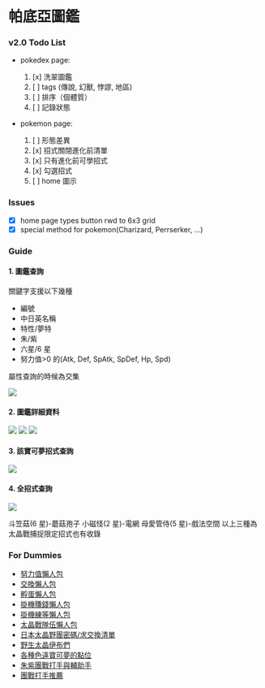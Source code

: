 # 帕底亞圖鑑

### v2.0 Todo List

- pokedex page:

  1. [x] 洗翠圖鑑
  2. [ ] tags (傳說, 幻獸, 悖謬, 地區)
  3. [ ] 排序（個體質）
  4. [ ] 記錄狀態

- pokemon page:

  1. [ ] 形態差異
  2. [x] 招式關閉進化前清單
  3. [x] 只有進化前可學招式
  4. [x] 勾選招式
  5. [ ] home 圖示

### Issues

- [x] home page types button rwd to 6x3 grid
- [x] special method for pokemon(Charizard, Perrserker, ...)

### Guide

#### 1. 圖鑑查詢

關鍵字支援以下幾種

- 編號
- 中日英名稱
- 特性/夢特
- 朱/紫
- 六星/6 星
- 努力值>0 的(Atk, Def, SpAtk, SpDef, Hp, Spd)

屬性查詢的時候為交集

![](doc/introduce/%E6%8A%95%E5%BD%B1%E7%89%871.png)

#### 2. 圖鑑詳細資料

![](doc/introduce/%E6%8A%95%E5%BD%B1%E7%89%872.png)
![](doc/introduce/%E6%8A%95%E5%BD%B1%E7%89%873.png)
![](doc/introduce/%E6%8A%95%E5%BD%B1%E7%89%874.png)

#### 3. 該寶可夢招式查詢

![](doc/introduce/%E6%8A%95%E5%BD%B1%E7%89%875.png)

#### 4. 全招式查詢

![](doc/introduce/%E6%8A%95%E5%BD%B1%E7%89%876.png)

斗笠菇(6 星)-蘑菇孢子
小磁怪(2 星)-電網
母愛管侍(5 星)-戲法空間
以上三種為太晶戰捕捉限定招式也有收錄

### For Dummies

- [努力值懶人包](https://forum.gamer.com.tw/C.php?bsn=1647&snA=119065)
- [交換懶人包](https://forum.gamer.com.tw/C.php?bsn=1647&snA=119388)
- [孵蛋懶人包](https://forum.gamer.com.tw/C.php?bsn=1647&snA=120138)
- [掛機賺錢懶人包](https://youtu.be/p1rneSpX98g)
- [掛機練等懶人包](https://youtu.be/sp9LKOJuK58)
- [太晶戰隊伍懶人包](https://forum.gamer.com.tw/C.php?bsn=1647&snA=120345)
- [日本太晶野團密碼/求交換清單](https://gamewith.jp/pokemon-sv/article/show/375234)
- [野生太晶伊布們](https://youtu.be/fX0uqTbQVxw)
- [各種色違寶可夢的點位](https://forum.gamer.com.tw/C.php?bsn=1647&snA=121134)
- [朱紫團戰打手與輔助手](http://www.ptt.cc/bbs/PokeMon/M.1672875869.A.EA9.html)
- [團戰打手推薦](https://forum.gamer.com.tw/C.php?bsn=1647&snA=122237&tnum=6)
